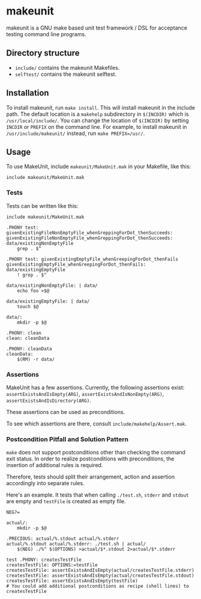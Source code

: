 # makeunit

makeunit is a GNU make based unit test framework / DSL for acceptance testing command line programs.

## Directory structure

* `include/` contains the makeunit Makefiles.
* `selftest/` contains the makeunit selftest.

## Installation
To install makeunit, run `make install`.
This will install makeunit in the include path.
The default location is a `makehelp` subdirectory in `$(INCDIR)` which is `/usr/local/include/`.
You can change the location of `$(INCDIR)` by setting `INCDIR` or `PREFIX` on the command line.
For example, to install makeunit in `/usr/include/makeunit/` instead, run `make PREFIX=/usr/`.

## Usage
To use MakeUnit, include `makeunit/MakeUnit.mak` in your Makefile, like this:

~~~~
include makeunit/MakeUnit.mak
~~~~

### Tests
Tests can be written like this:

~~~~
include makeunit/MakeUnit.mak

.PHONY test: givenExistingFileNonEmptyFile_whenGreppingForDot_thenSucceeds:
givenExistingFileNonEmptyFile_whenGreppingForDot_thenSucceeds: data/existingNonEmptyFile
	grep . $^

.PHONY test: givenExistingEmptyFile_whenGreepingForDot_thenFails
givenExistingEmptyFile_whenGreepingForDot_thenFails: data/existingEmptyFile
	! grep . $^

data/existingNonEmptyFile: | data/
	echo foo >$@

data/existingEmptyFile: | data/
	touch $@

data/:
	mkdir -p $@

.PHONY: clean
clean: cleanData

.PHONY: cleanData
cleanData:
	$(RM) -r data/
~~~~

### Assertions

MakeUnit has a few assertions.
Currently, the following assertions exist: `assertExistsAndIsEmpty(ARG)`, `assertExistsAndIsNonEmpty(ARG)`, `assertExistsAndIsDirectory(ARG)`.

These assertions can be used as preconditions.

To see which assertions are there, consult `include/makehelp/Assert.mak`.

### Postcondition Pitfall and Solution Pattern
`make` does not support postconditions other than checking the command exit status.
In order to realize postconditions with preconditions, the insertion of additional rules is required.

Therefore, tests should split their arrangement, action and assertion accordingly into separate rules.

Here's an example.
It tests that when calling `./test.sh`, `stderr` and `stdout` are empty and `testFile` is created as empty file.

~~~~
NEG?=

actual/:
	mkdir -p $@

.PRECIOUS: actual/%.stdout actual/%.stderr
actual/%.stdout actual/%.stderr: ./test.sh | actual/
	$(NEG) ./%^ $(OPTIONS) >actual/$*.stdout 2>actual/$*.stderr

test .PHONY: createsTestFile
createsTestFile: OPTIONS:=testFile
createsTestFile: assertExistsAndIsEmpty(actual/createsTestFile.stderr)
createsTestFile: assertExistsAndIsEmpty(actual/createsTestFile.stdout)
createsTestFile: assertExistsAndIsEmpty(testFile)
# You could add additional postconditions as recipe (shell lines) to createsTestFile
~~~~
